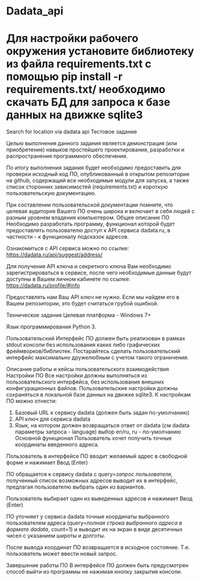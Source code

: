 # Dadata_api
# Для настройки рабочего окружения установите библиотеку из файла requirements.txt c помощью pip install -r requirements.txt/ необходимо скачать БД для запроса к базе данных на движке sqlite3 

Search for location via dadata api
Тестовое задание

Целью выполнения данного задания является демонстрация (или приобретение) навыков простейшего проектирования, разработки и распространения программного обеспечения.

По итогу выполнения задания будет необходимо предоставить для проверки исходный код ПО, опубликованный в открытом репозитории на github, содержащий все необходимые модули для запуска, а также список сторонних зависимостей (requirements.txt) и короткую пользовательскую документацию.

При составлении пользовательской документации помните, что целевая аудитория Вашего ПО очень широка и включает в себя людей с разным уровнем владения компьютером.
Общее описание ПО
Необходимо разработать программу, функционал которой будет предоставлять пользователю доступ к API сервиса dadata.ru, в частности - к функционалу подсказок адресов.

Ознакомиться с API сервиса можно по ссылке: https://dadata.ru/api/suggest/address/

Для получения API ключа и секретного ключа Вам необходимо зарегистрироваться в сервисе, после чего необходимые данные будут доступны в Вашем личном кабинете по ссылке: https://dadata.ru/profile/#info

Предоставлять нам Ваш API ключ не нужно. 
Если мы найдем его в Вашем репозитории, это будет считаться грубой ошибкой.

Техническое задание
Целевая платформа - Windows 7+

Язык программирования Python 3.

Пользовательский Интерфейс ПО должен быть реализован в рамках stdout консоли без использования каких либо графических фреймворков/библиотек.
Постарайтесь сделать пользовательский интерфейс максимально дружелюбным с учетом такого ограничения.

Описание работы и кейсы пользовательского взаимодействия
Настройки ПО
Все настройки должны выполняться из пользовательского интерфейса, без использования внешних конфигурационных файлов.
Пользовательские настройки должны сохраняться в локальной базе данных на движке sqlite3.
К настройкам ПО можно отнести:
1. Базовый URL к сервису dadata (должен быть задан по-умолчанию)
2. API ключ для сервиса dadata
3. Язык, на котором должен возвращаться ответ от dadata (см dadata параметры запроса - language) выбор en/ru, ru - по-умолчанию
Основной функционал
Пользователь хочет получить точные координаты введенного адреса.

Пользователь в интерфейсе ПО вводит желаемый адрес в свободной форме и нажимает Ввод (Enter)

ПО обращается к сервису dadata с query=*запрос пользователя*, полученный список возможных адресов выводит их в интерфейс, предлагая пользователю выбрать один из вариантов.

Пользователь выбирает один из выведенных адресов и нажимает Ввод (Enter)

ПО уточняет у сервиса dadata точные координаты выбранного пользователем адреса (query=*полная строка выбранного адреса в формате dadata*, count=1) и выводит их на экран в виде десятичных чисел с указанием широты и долготы.

После вывода координат ПО возвращается в исходное состояние. Т.е. пользователь может ввести новый запрос.

Завершение работы ПО
В интерфейсе ПО должен быть предусмотрен способ выйти из программы не нажимая кнопку закрытия консоли.
